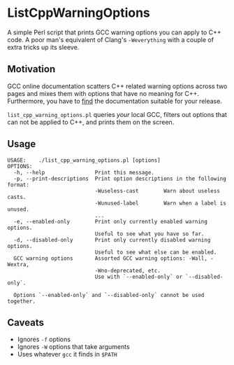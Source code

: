 # ListCppWarningOptions #

A simple Perl script that prints GCC warning options you can apply to C++ code. A poor man's equivalent of Clang's `-Weverything` with a couple of extra tricks up its sleeve.

## Motivation ##

GCC online documentation scatters C++ related warning options across two pages and mixes them with options that have no meaning for C++. Furthermore, you have to [find](https://gcc.gnu.org/releases.html) the documentation suitable for your release.

`list_cpp_warning_options.pl` queries *your* local GCC, filters out options that can not be applied to C++, and prints them on the screen.

## Usage ##

```
USAGE:    ./list_cpp_warning_options.pl [options]
OPTIONS:
  -h, --help                Print this message.
  -p, --print-descriptions  Print option descriptions in the following format:
                            -Wuseless-cast        Warn about useless casts.
                            -Wunused-label        Warn when a label is unused.
                            ...
  -e, --enabled-only        Print only currently enabled warning options.
                            Useful to see what you have so far.
  -d, --disabled-only       Print only currently disabled warning options.
                            Useful to see what else can be enabled.
  GCC warning options       Assorted GCC warning options: -Wall, -Wextra,
                            -Wno-deprecated, etc.
                            Use with `--enabled-only` or `--disabled-only`.

  Options `--enabled-only` and `--disabled-only` cannot be used together.
```

## Caveats ##

* Ignores `-f` options
* Ignores `-W` options that take arguments
* Uses whatever `gcc` it finds in `$PATH`

